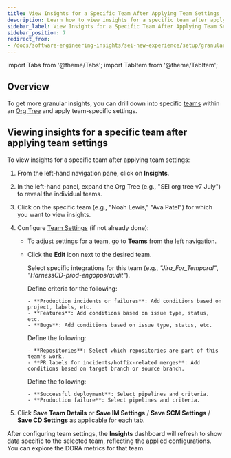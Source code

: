 ```yaml
---
title: View Insights for a Specific Team After Applying Team Settings
description: Learn how to view insights for a specific team after applying the team settings in SEI 2.0.
sidebar_label: View Insights for a Specific Team After Applying Team Settings
sidebar_position: 7
redirect_from:
- /docs/software-engineering-insights/sei-new-experience/setup/granular-insights
---
```


import Tabs from '@theme/Tabs';
import TabItem from '@theme/TabItem';

## Overview

To get more granular insights, you can drill down into specific [teams](./setup-teams) within an [Org Tree](./configure-integrations) and apply team-specific settings.

## Viewing insights for a specific team after applying team settings

To view insights for a specific team after applying team settings:

1. From the left-hand navigation pane, click on **Insights**.
1. In the left-hand panel, expand the Org Tree (e.g., "SEI org tree v7 July") to reveal the individual teams.
1. Click on the specific team (e.g., "Noah Lewis," "Ava Patel") for which you want to view insights.
1. Configure [Team Settings](./setup-teams) (if not already done):

   - To adjust settings for a team, go to **Teams** from the left navigation.
   - Click the **Edit** icon next to the desired team.

     <Tabs queryString="config-tab">
     <TabItem value="integrations" label="Integrations Tab">

     Select specific integrations for this team (e.g., _"Jira_For_Temporal"_, _"HarnessCD-prod-engopps/audit"_).

     </TabItem>

     <TabItem value="issues" label="Issue Management Tab">

     Define criteria for the following:

         - **Production incidents or failures**: Add conditions based on project, labels, etc.
         - **Features**: Add conditions based on issue type, status, etc.
         - **Bugs**: Add conditions based on issue type, status, etc.

     </TabItem>

     <TabItem value="scm" label="Source Code Management Tab">

     Define the following:

         - **Repositories**: Select which repositories are part of this team's work.
         - **PR labels for incidents/hotfix-related merges**: Add conditions based on target branch or source branch.

     </TabItem>

     <TabItem value="cd" label="CD Pipelines Tab">

     Define the following:

         - **Successful deployment**: Select pipelines and criteria.
         - **Production failure**: Select pipelines and criteria.

     </TabItem>
     </Tabs>

1. Click **Save Team Details** or **Save IM Settings** / **Save SCM Settings** / **Save CD Settings** as applicable for each tab.

After configuring team settings, the **Insights** dashboard will refresh to show data specific to the selected team, reflecting the applied configurations. You can explore the DORA metrics for that team.
